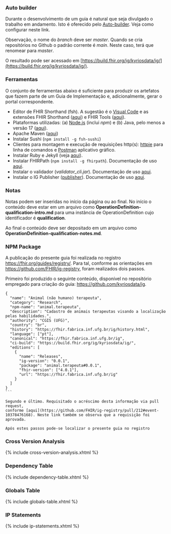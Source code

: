 ### Auto builder

Durante o desenvolvimento de um guia é natural que seja
divulgado o trabalho em andamento. Isto é oferecido
pelo [Auto-builder](https://github.com/FHIR/auto-ig-builder). Veja
como configurar neste link.

Observação, o nome do _branch_ deve ser _master_. Quando se cria
repositórios no Github o padrão corrente é _main_. Neste caso,
terá que renomear para _master_.

O resultado pode ser
acessado em [https://build.fhir.org/ig/kyriosdata/ig/](https://build.fhir.org/ig/kyriosdata/ig/).

### Ferramentas

O conjunto de ferramentas abaixo é suficiente para produzir os artefatos que fazem parte de um Guia de Implementação e, adicionalmente, gerar o portal correspondente.

- Editor de FHIR Shorthand (fsh). A sugestão é o [Visual Code](https://code.visualstudio.com/) e as extensões FHIR Shorthand ([aqui](https://marketplace.visualstudio.com/items?itemName=MITRE-Health.vscode-language-fsh)) e FHIR Tools ([aqui](https://marketplace.visualstudio.com/items?itemName=Yannick-Lagger.vscode-fhir-tools#:~:text=Vscode%2Dfhir%2Dtools%20is%20an,with%20the%20permission%20of%20HL7.)).
- Plataformas utilizadas: (a) [Node.js](https://nodejs.org/en) (inclui _npm_) e (b) Java, pelo menos a versão 17 ([aqui](https://adoptium.net/)).
- Apache Maven ([aqui](https://maven.apache.org/))
- Instalar Sushi (`npm install -g fsh-sushi`)
- Clientes para montagem e execução de requisições http(s): [httpie](https://httpie.io/cli) para linha de comandos e [Postman](https://www.postman.com/) aplicativo gráfico.
- Instalar Ruby e Jekyll (veja [aqui](https://jekyllrb.com/docs/installation/#guides)).
- Instalar FHIRPath (`npm install -g fhirpath`). Documentação de uso [aqui](https://github.com/hl7/fhirpath.js/).
- Instalar o validador (_validator_cli.jar_). Documentação de uso [aqui](https://confluence.hl7.org/display/FHIR/Using+the+FHIR+Validator).
- Instalar o IG Publisher ([publisher](https://github.com/HL7/fhir-ig-publisher)). Documentação de uso [aqui](https://confluence.hl7.org/display/FHIR/IG+Publisher+Documentation).

### Notas

Notas podem ser inseridas no início da página ou ao final.
No início o conteúdo deve estar em um arquivo como
**OperationDefinition-qualification-intro.md** para uma
instância de OperationDefinition cujo identificador é **qualification**.

Ao final o conteúdo deve ser depositado em um arquivo como
**OperationDefinition-qualification-notes.md**.

### NPM Package

A publicação do presente guia foi realizada no registro
https://fhir.org/guides/registry/. Para tal, conforme as
orientações em https://github.com/FHIR/ig-registry, foram realizados dois passos.

Primeiro foi produzido o seguinte conteúdo, disponível no
repositório empregado para criação
do guia: https://github.com/kyriosdata/ig.

````
{
  "name": "Animal (não humano) terapeuta",
  "category": "Research",
  "npm-name": "animal.terapeuta",
  "description": "Cadastro de animais terapeutas visando a localização pelas habilidades.",
  "authority": "CGIS (UFG)",
  "country": "br",
  "history": "https://fhir.fabrica.inf.ufg.br/ig/history.html",
  "language": ["pt"],
  "canonical": "https://fhir.fabrica.inf.ufg.br/ig",
  "ci-build": "https://build.fhir.org/ig/kyriosdata/ig/",
  "editions": [
    {
      "name": "Releases",
      "ig-version": "0.0.1",
      "package": "animal.terapeuta#0.0.1",
      "fhir-version": ["4.0.1"],
      "url": "https://fhir.fabrica.inf.ufg.br/ig"
    }
  ]
}
```

Segundo e último. Requisitado o acréscimo desta informação via pull request,
conforme [aqui](https://github.com/FHIR/ig-registry/pull/212#event-10378476168). Neste link também se observa que a requisição foi aprovada.

Após estes passos pode-se localizar o presente guia no registro

````

### Cross Version Analysis
{% include cross-version-analysis.xhtml %}

### Dependency Table
{% include dependency-table.xhtml %}

### Globals Table
{% include globals-table.xhtml %}

### IP Statements
{% include ip-statements.xhtml %}
